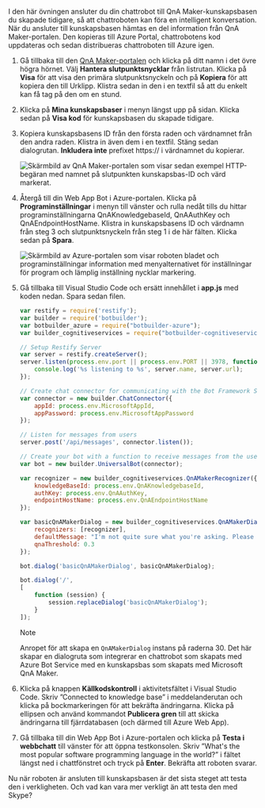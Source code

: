 I den här övningen ansluter du din chattrobot till QnA Maker-kunskapsbasen du skapade tidigare, så att chattroboten kan föra en intelligent konversation. När du ansluter till kunskapsbasen hämtas en del information från QnA Maker-portalen. Den kopieras till Azure Portal, chattrobotens kod uppdateras och sedan distribueras chattroboten till Azure igen.

1. Gå tillbaka till den [QnA Maker-portalen](https://www.qnamaker.ai/) och klicka på ditt namn i det övre högra hörnet. Välj **Hantera slutpunktsnycklar** från listrutan. Klicka på **Visa** för att visa den primära slutpunktsnyckeln och på **Kopiera** för att kopiera den till Urklipp. Klistra sedan in den i en textfil så att du enkelt kan få tag på den om en stund.

1. Klicka på **Mina kunskapsbaser** i menyn längst upp på sidan. Klicka sedan på **Visa kod** för kunskapsbasen du skapade tidigare.

1. Kopiera kunskapsbasens ID från den första raden och värdnamnet från den andra raden. Klistra in även dem i en textfil. Stäng sedan dialogrutan. **Inkludera inte** prefixet https:// i värdnamnet du kopierar.

    ![Skärmbild av QnA Maker-portalen som visar sedan exempel HTTP-begäran med namnet på slutpunkten kunskapsbas-ID och värd markerat.](../media/6-copy-endpoint-info.png)

1. Återgå till din Web App Bot i Azure-portalen. Klicka på **Programinställningar** i menyn till vänster och rulla nedåt tills du hittar programinställningarna QnAKnowledgebaseId, QnAAuthKey och QnAEndpointHostName. Klistra in kunskapsbasens ID och värdnamn från steg 3 och slutpunktsnyckeln från steg 1 i de här fälten. Klicka sedan på **Spara**.

    ![Skärmbild av Azure-portalen som visar roboten bladet och programinställningar information med menyalternativet för inställningar för program och lämplig inställning nycklar markering.](../media/6-enter-app-settings.png)

1. Gå tillbaka till Visual Studio Code och ersätt innehållet i **app.js** med koden nedan. Spara sedan filen.

    ```JavaScript
    var restify = require('restify');
    var builder = require('botbuilder');
    var botbuilder_azure = require("botbuilder-azure");
    var builder_cognitiveservices = require("botbuilder-cognitiveservices");

    // Setup Restify Server
    var server = restify.createServer();
    server.listen(process.env.port || process.env.PORT || 3978, function () {
        console.log('%s listening to %s', server.name, server.url);
    });

    // Create chat connector for communicating with the Bot Framework Service
    var connector = new builder.ChatConnector({
        appId: process.env.MicrosoftAppId,
        appPassword: process.env.MicrosoftAppPassword
    });

    // Listen for messages from users
    server.post('/api/messages', connector.listen());

    // Create your bot with a function to receive messages from the user
    var bot = new builder.UniversalBot(connector);

    var recognizer = new builder_cognitiveservices.QnAMakerRecognizer({
        knowledgeBaseId: process.env.QnAKnowledgebaseId,
        authKey: process.env.QnAAuthKey,
        endpointHostName: process.env.QnAEndpointHostName
    });

    var basicQnAMakerDialog = new builder_cognitiveservices.QnAMakerDialog({
        recognizers: [recognizer],
        defaultMessage: "I'm not quite sure what you're asking. Please ask your question again.",
        qnaThreshold: 0.3
    });

    bot.dialog('basicQnAMakerDialog', basicQnAMakerDialog);

    bot.dialog('/',
    [
        function (session) {
            session.replaceDialog('basicQnAMakerDialog');
        }
    ]);
    ```

    > [!Note]
    > Anropet för att skapa en `QnAMakerDialog` instans på raderna 30. Det här skapar en dialogruta som integrerar en chattrobot som skapats med Azure Bot Service med en kunskapsbas som skapats med Microsoft QnA Maker.

1. Klicka på knappen **Källkodskontroll** i aktivitetsfältet i Visual Studio Code. Skriv ”Connected to knowledge base” i meddelanderutan och klicka på bockmarkeringen för att bekräfta ändringarna. Klicka på ellipsen och använd kommandot **Publicera gren** till att skicka ändringarna till fjärrdatabasen (och därmed till Azure Web App).

1. Gå tillbaka till din Web App Bot i Azure-portalen och klicka på **Testa i webbchatt** till vänster för att öppna testkonsolen. Skriv ”What's the most popular software programming language in the world?” i fältet längst ned i chattfönstret och tryck på **Enter**. Bekräfta att roboten svarar.

Nu när roboten är ansluten till kunskapsbasen är det sista steget att testa den i verkligheten. Och vad kan vara mer verkligt än att testa den med Skype?
